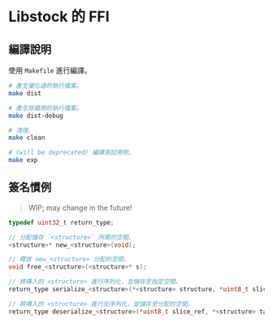 # Libstock 的 FFI

## 編譯說明

使用 `Makefile` 進行編譯。

```bash
# 產生優化過的執行檔案。
make dist

# 產生除錯用的執行檔案。
make dist-debug

# 清理。
make clean

# (will be deprecated) 編譯測試用例。
make exp
```

## 簽名慣例

> WIP; may change in the future!

```c
typedef uint32_t return_type;

// 分配儲存 `<structure>` 所需的空間。
<structure>* new_<structure>(void);

// 釋放 new_<structure> 分配的空間。
void free_<structure>(<structure>* s);

// 將傳入的 <structure> 進行序列化，並儲存至指定空間。
return_type serialize_<structure>(*<structure> structure, *uint8_t slice, *size_t written_size);

// 將傳入的 <structure> 進行反序列化，並儲存至分配的空間。
return_type deserialize_<structure>(*uint8_t slice_ref, *<structure> target);
```

